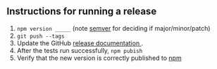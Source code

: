## Instructions for running a release

1. `npm version _____` (note [semver](https://semver.org/) for deciding if major/minor/patch)
2. `git push --tags`
3. Update the GitHub [release documentation ](https://github.com/Esri/generator-esri-appbuilder-js/releases).
4. After the tests run successfully, `npm pubish`
5. Verify that the new version is correctly published to [npm](https://www.npmjs.com/package/generator-esri-appbuilder-js)
